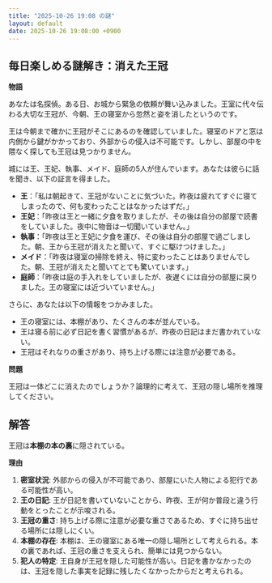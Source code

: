 ```yaml
---
title: "2025-10-26 19:08 の謎"
layout: default
date: 2025-10-26 19:08:00 +0900
---
```

## 毎日楽しめる謎解き：消えた王冠

**物語**

あなたは名探偵。ある日、お城から緊急の依頼が舞い込みました。王室に代々伝わる大切な王冠が、今朝、王の寝室から忽然と姿を消したというのです。

王は今朝まで確かに王冠がそこにあるのを確認していました。寝室のドアと窓は内側から鍵がかかっており、外部からの侵入は不可能です。しかし、部屋の中を隈なく探しても王冠は見つかりません。

城には王、王妃、執事、メイド、庭師の5人が住んでいます。あなたは彼らに話を聞き、以下の証言を得ました。

*   **王**：「私は朝起きて、王冠がないことに気づいた。昨夜は疲れてすぐに寝てしまったので、何も変わったことはなかったはずだ。」
*   **王妃**：「昨夜は王と一緒に夕食を取りましたが、その後は自分の部屋で読書をしていました。夜中に物音は一切聞いていません。」
*   **執事**：「昨夜は王と王妃に夕食を運び、その後は自分の部屋で過ごしました。朝、王から王冠が消えたと聞いて、すぐに駆けつけました。」
*   **メイド**：「昨夜は寝室の掃除を終え、特に変わったことはありませんでした。朝、王冠が消えたと聞いてとても驚いています。」
*   **庭師**：「昨夜は庭の手入れをしていましたが、夜遅くには自分の部屋に戻りました。王の寝室には近づいていません。」

さらに、あなたは以下の情報をつかみました。

*   王の寝室には、本棚があり、たくさんの本が並んでいる。
*   王は寝る前に必ず日記を書く習慣があるが、昨夜の日記はまだ書かれていない。
*   王冠はそれなりの重さがあり、持ち上げる際には注意が必要である。

**問題**

王冠は一体どこに消えたのでしょうか？論理的に考えて、王冠の隠し場所を推理してください。

## 解答

王冠は**本棚の本の裏**に隠されている。

**理由**

1.  **密室状況**: 外部からの侵入が不可能であり、部屋にいた人物による犯行である可能性が高い。
2.  **王の日記**: 王が日記を書いていないことから、昨夜、王が何か普段と違う行動をとったことが示唆される。
3.  **王冠の重さ**: 持ち上げる際に注意が必要な重さであるため、すぐに持ち出せる場所には隠しにくい。
4.  **本棚の存在**: 本棚は、王の寝室にある唯一の隠し場所として考えられる。本の裏であれば、王冠の重さを支えられ、簡単には見つからない。
5.  **犯人の特定**: 王自身が王冠を隠した可能性が高い。日記を書かなかったのは、王冠を隠した事実を記録に残したくなかったからだと考えられる。
